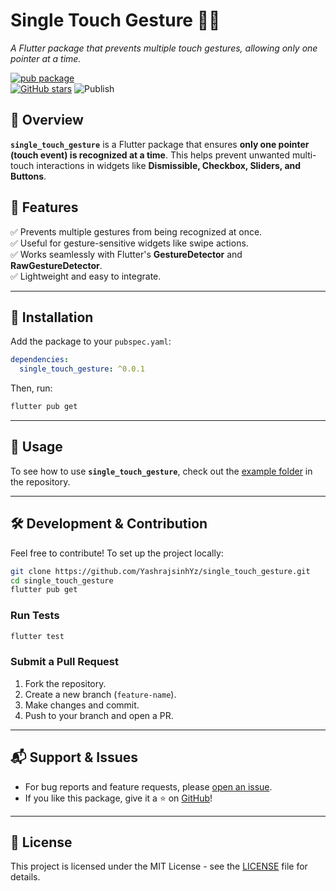 # **Single Touch Gesture** 📱✨
*A Flutter package that prevents multiple touch gestures, allowing only one pointer at a time.*

[![pub package](https://img.shields.io/pub/v/single_touch_gesture.svg)](https://pub.dev/packages/single_touch_gesture)  
[![GitHub stars](https://img.shields.io/github/stars/YashrajsinhYz/single_touch_gesture?style=social)](https://github.com/YashrajsinhYz/single_touch_gesture)
![Publish](https://github.com/YashrajsinhYz/single_touch_gesture/actions/workflows/publish.yml/badge.svg)

## 📌 **Overview**
**`single_touch_gesture`** is a Flutter package that ensures **only one pointer (touch event) is recognized at a time**. This helps prevent unwanted multi-touch interactions in widgets like **Dismissible, Checkbox, Sliders, and Buttons**.

## 🎯 **Features**
✅ Prevents multiple gestures from being recognized at once.  
✅ Useful for gesture-sensitive widgets like swipe actions.  
✅ Works seamlessly with Flutter's **GestureDetector** and **RawGestureDetector**.  
✅ Lightweight and easy to integrate.

---

## 🚀 **Installation**
Add the package to your `pubspec.yaml`:

```yaml
dependencies:
  single_touch_gesture: ^0.0.1
```
Then, run:

```sh
flutter pub get
```

---

## 📖 **Usage**

To see how to use **`single_touch_gesture`**, check out the [example folder](https://github.com/YashrajsinhYz/single_touch_gesture/tree/main/example) in the repository.

---

## 🛠 **Development & Contribution**
Feel free to contribute! To set up the project locally:

```sh
git clone https://github.com/YashrajsinhYz/single_touch_gesture.git
cd single_touch_gesture
flutter pub get
```

### **Run Tests**
```sh
flutter test
```

### **Submit a Pull Request**
1. Fork the repository.
2. Create a new branch (`feature-name`).
3. Make changes and commit.
4. Push to your branch and open a PR.

---

## 📬 **Support & Issues**
- For bug reports and feature requests, please [open an issue](https://github.com/YashrajsinhYz/single_touch_gesture/issues).
- If you like this package, give it a ⭐ on [GitHub](https://github.com/YashrajsinhYz/single_touch_gesture)!

---

## 📜 **License**
This project is licensed under the MIT License - see the [LICENSE](LICENSE) file for details.
